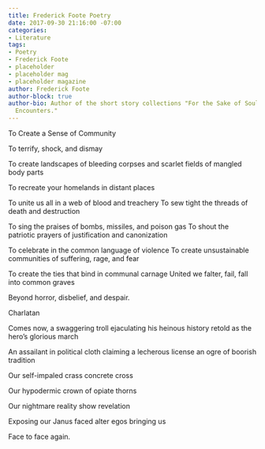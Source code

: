 ```yaml
---
title: Frederick Foote Poetry
date: 2017-09-30 21:16:00 -07:00
categories:
- Literature
tags:
- Poetry
- Frederick Foote
- placeholder
- placeholder mag
- placeholder magazine
author: Frederick Foote
author-block: true
author-bio: Author of the short story collections "For the Sake of Soul" and "Crossroads
  Encounters."
---
```


To Create a Sense of Community

To terrify, shock, and dismay

To create landscapes of bleeding corpses 
and scarlet fields of mangled body parts

To recreate your homelands in distant places

To unite us all in a web of blood and treachery
To sew tight the threads of death and destruction

To sing the praises of bombs, missiles, and poison gas
To shout the patriotic prayers of justification and canonization 

To celebrate in the common language of violence
To create unsustainable communities
of suffering, rage, and fear

To create the ties that bind in communal carnage
United we falter, fail, fall into common graves

Beyond horror, disbelief, and despair. 

Charlatan

Comes now, a swaggering troll 
ejaculating his heinous history
retold as the hero’s glorious march

An assailant in political cloth
claiming a lecherous license
an ogre of boorish tradition

Our self-impaled 
crass concrete cross

Our hypodermic 
crown of opiate thorns

Our nightmare 
reality show 
revelation

Exposing our Janus
faced alter egos
bringing us

Face to face
again.

